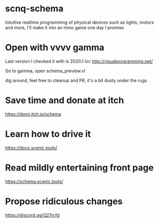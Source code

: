 # scnq-schema
Intuitive realtime programming of physical devices such as lights, motors and more, I'll make it into an mmo game one day I promise

# Open with vvvv gamma
Last version I checked it with is 2020.1 iirc
http://visualprogramming.net/

Go to gamma, open schema_preview.vl

dig around, feel free to cleanup and PR, it's a bit dusty under the rugs

# Save time and donate at itch
https://domj.itch.io/schema

# Learn how to drive it
https://docs.scenic.tools/

# Read mildly entertaining front page
https://schema.scenic.tools/

# Propose ridiculous changes
https://discord.gg/Q27rcfd
